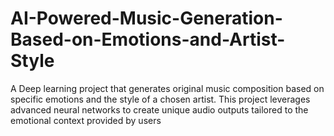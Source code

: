 # AI-Powered-Music-Generation-Based-on-Emotions-and-Artist-Style
A Deep learning project that generates original music composition based on specific emotions and the style of a chosen artist. This project leverages advanced neural networks to create unique audio outputs tailored to the emotional context provided by users
